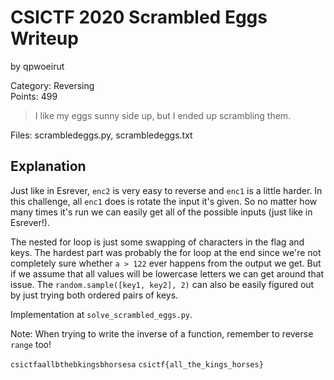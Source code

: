 # CSICTF 2020 Scrambled Eggs Writeup
by qpwoeirut

Category: Reversing<br>
Points: 499

> I like my eggs sunny side up, but I ended up scrambling them.

Files: scrambledeggs.py, scrambledeggs.txt

## Explanation
Just like in Esrever, `enc2` is very easy to reverse and `enc1` is a little harder.
In this challenge, all `enc1` does is rotate the input it's given.
So no matter how many times it's run we can easily get all of the possible inputs (just like in Esrever!).

The nested for loop is just some swapping of characters in the flag and keys.
The hardest part was probably the for loop at the end since we're not completely sure whether `a > 122` ever happens from the output we get.
But if we assume that all values will be lowercase letters we can get around that issue.
The `random.sample([key1, key2], 2)` can also be easily figured out by just trying both ordered pairs of keys.

Implementation at `solve_scrambled_eggs.py`.

Note: When trying to write the inverse of a function, remember to reverse `range` too!

`csictfaallbthebkingsbhorsesa`
`csictf{all_the_kings_horses}`
